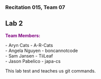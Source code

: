 <h3 style="margin: 0px 0px 0px 0px;">Recitation 015, Team 07</h3>

## Lab 2

<p style="color:purple; font-weight: bold;">Team Members:</p> 
 - Aryn Cats - A-R-Cats <br>
 - Angela Nguyen - boncannotcode <br>
 - Sam Jansen - TiiLeaf <br>
 - Jason Pabelico - japa-cs <br>

This lab test and teaches us git commands.

